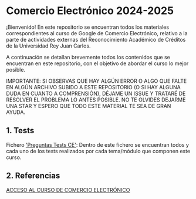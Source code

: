 # Comercio Electrónico 2024-2025

¡Bienvenido! En este repositorio se encuentran todos los materiales correspondientes al curso de Google de Comercio Electrónico, relativo a la parte de actividades externas del Reconocimiento Académico de Créditos de la Universidad Rey Juan Carlos.

A continuación se detallan brevemente todos los contenidos que se encuentran en este repositorio, con el objetivo de abordar el curso lo mejor posible.

IMPORTANTE: SI OBSERVAS QUE HAY ALGÚN ERROR O ALGO QUE FALTE EN ALGÚN ARCHIVO SUBIDO A ESTE REPOSITORIO (O SI HAY ALGUNA DUDA EN CUANTO A COMPRENSIÓN), DÉJAME UN ISSUE Y TRATARÉ DE RESOLVER EL PROBLEMA LO ANTES POSIBLE. NO TE OLVIDES DEJARME UNA STAR Y ESPERO QUE TODO ESTE MATERIAL TE SEA DE GRAN AYUDA.

## 1. Tests

Fichero ['Preguntas Tests CE'](https://github.com/aleon2020/CE_2024-2025/blob/main/Preguntas%20Tests%20CE.pdf): Dentro de este fichero se encuentran todos y cada uno de los tests realizados por cada tema/módulo que componen este curso.

## 2. Referencias

[ACCESO AL CURSO DE COMERCIO ELECTRÓNICO](https://skillshop.exceedlms.com/student/collection/787525-ecommerce?fbclid=PAZXh0bgNhZW0CMTEAAaYREgOTera-59xTuSAqpM_gjGPIeil1PP471GZme8VkjiuYZvOjC7tsNkk_aem_oFNcUG1PprW0G9CYBCuiXA)
